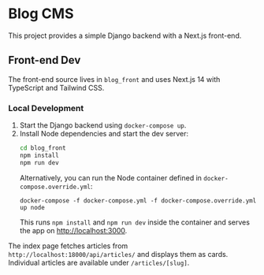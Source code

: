 # Blog CMS

This project provides a simple Django backend with a Next.js front-end.

## Front-end Dev

The front-end source lives in `blog_front` and uses Next.js 14 with TypeScript and Tailwind CSS.

### Local Development

1. Start the Django backend using `docker-compose up`.
2. Install Node dependencies and start the dev server:
   ```bash
   cd blog_front
   npm install
   npm run dev
   ```
   Alternatively, you can run the Node container defined in `docker-compose.override.yml`:
   ```
   docker-compose -f docker-compose.yml -f docker-compose.override.yml up node
   ```
   This runs `npm install` and `npm run dev` inside the container and serves the app on [http://localhost:3000](http://localhost:3000).

The index page fetches articles from `http://localhost:18000/api/articles/` and displays them as cards. Individual articles are available under `/articles/[slug]`.
